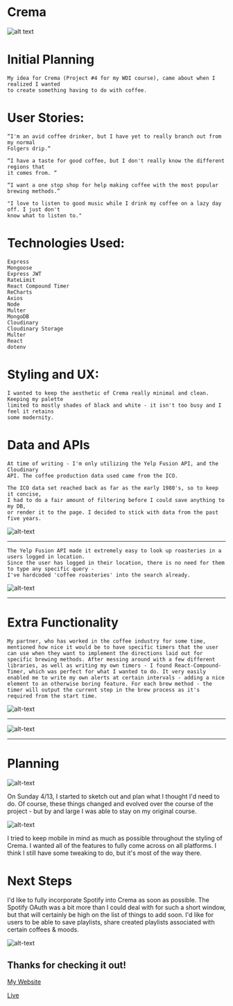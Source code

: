 # Crema

![alt text](https://imgur.com/szBTxxe.png "Logo")

# Initial Planning

    My idea for Crema (Project #4 for my WDI course), came about when I realized I wanted 
    to create something having to do with coffee.

# User Stories:

    “I'm an avid coffee drinker, but I have yet to really branch out from my normal 
    Folgers drip.“

    “I have a taste for good coffee, but I don't really know the different regions that 
    it comes from. “

    “I want a one stop shop for help making coffee with the most popular brewing methods.”

    "I love to listen to good music while I drink my coffee on a lazy day off. I just don't 
    know what to listen to."


# Technologies Used:

    Express
    Mongoose
    Express JWT
    RateLimit
    React Compound Timer
    ReCharts
    Axios
    Node
    Multer
    MongoDB
    Cloudinary
    Cloudinary Storage
    Multer
    React
    dotenv

# Styling and UX:

    I wanted to keep the aesthetic of Crema really minimal and clean. Keeping my palette 
    limited to mostly shades of black and white - it isn't too busy and I feel it retains 
    some modernity.

# Data and APIs

    At time of writing - I'm only utilizing the Yelp Fusion API, and the Cloudinary 
    API. The coffee production data used came from the ICO. 

    The ICO data set reached back as far as the early 1980's, so to keep it concise, 
    I had to do a fair amount of filtering before I could save anything to my DB, 
    or render it to the page. I decided to stick with data from the past five years.

![alt-text](https://imgur.com/NBX23A4.png "Coffee Data")

***

    The Yelp Fusion API made it extremely easy to look up roasteries in a users logged in location. 
    Since the user has logged in their location, there is no need for them to type any specific query - 
    I've hardcoded 'coffee roasteries' into the search already.

![alt-text](https://imgur.com/m1yHnhM.png, "API call")

***

# Extra Functionality

    My partner, who has worked in the coffee industry for some time, mentioned how nice it would be to have specific timers that the user can use when they want to implement the directions laid out for specific brewing methods. After messing around with a few different libraries, as well as writing my own timers - I found React-Compound-Timer, which was perfect for what I wanted to do. It very easily enabled me to write my own alerts at certain intervals - adding a nice element to an otherwise boring feature. For each brew method - the timer will output the current step in the brew process as it's required from the start time.

![alt-text](https://imgur.com/TVcYnwn.png, "Timer Code")

***

![alt-text](https://imgur.com/0u5NPxU.png, "Screen Shot of Timer Page")


***

# Planning
![alt-text](https://imgur.com/bjYqUM8.png "Trello")

On Sunday 4/13, I started to sketch out and plan what I thought I'd need to do. 
Of course, these things changed and evolved over the course of the project - but 
by and large I was able to stay on my original course.

![alt-text](https://imgur.com/agY266b, "Mobile View")

I tried to keep mobile in mind as much as possible throughout the styling of Crema. 
I wanted all of the features to fully come across on all platforms. I think I still 
have some tweaking to do, but it's most of the way there.

# Next Steps

I'd like to fully incorporate Spotify into Crema as soon as possible. The Spotify OAuth 
was a bit more than I could deal with for such a short window, but that will certainly 
be high on the list of things to add soon. I'd like for users to be able to save playlists, share created playlists associated with certain coffees & moods.

![alt-text](https://imgur.com/pz7OyAF.png, "Desktop View Main")

## Thanks for checking it out!
[My Website](https://www.garrettomoore.com)

[Live](https://immense-eyrie-19386.herokuapp.com/)